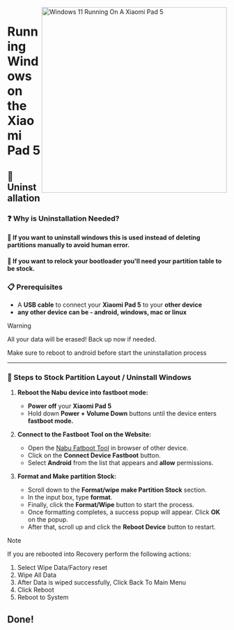 <img align="right" src="https://raw.githubusercontent.com/erdilS/Port-Windows-11-Xiaomi-Pad-5/main/nabu.png" width="425" alt="Windows 11 Running On A Xiaomi Pad 5">

# Running Windows on the Xiaomi Pad 5

## 🧹 Uninstallation

### ❓ Why is Uninstallation Needed?

#### 🔹 If you want to uninstall windows this is used instead of deleting partitions manually to avoid human error.
#### 🔹 If you want to relock your bootloader you'll need your partition table to be stock.

### 📋 Prerequisites

- A **USB cable** to connect your **Xiaomi Pad 5** to your **other device**
- **any other device can be - android, windows, mac or linux**

> [!Warning]
> All your data will be erased! Back up now if needed.
>
> Make sure to reboot to android before start the uninstallation process

--- 

### 🚀 Steps to Stock Partition Layout / Uninstall Windows 

1. **Reboot the Nabu device into fastboot mode:**
   - **Power off** your **Xiaomi Pad 5**
   - Hold down **Power + Volume Down** buttons until the device enters **fastboot mode.**
   
3. **Connect to the Fastboot Tool on the Website:**
   - Open the [Nabu Fatboot Tool](https://arkt-7.github.io/nabu/) in browser of other device.
   - Click on the **Connect Device Fastboot** button.
   - Select **Android** from the list that appears and **allow** permissions.

4. **Format and Make partition Stock:**
   - Scroll down to the **Format/wipe make Partition Stock** section.
   - In the input box, type **format**.
   - Finally, click the **Format/Wipe** button to start the process.
   - Once formatting completes, a success popup will appear. Click **OK** on the popup.
   - After that, scroll up and click the **Reboot Device** button to restart.


> [!NOTE]
> If you are rebooted into Recovery perform the following actions:
> 1. Select Wipe Data/Factory reset
> 2. Wipe All Data
> 3. After Data is wiped successfully, Click Back To Main Menu
> 4. Click Reboot
> 5. Reboot to System

## Done!
